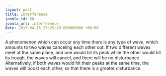 ```yaml
---
layout: post
title: Interference
joomla_id: 68
joomla_url: interference
date: 2013-04-15 23:25:20.000000000 +00:00
---
```

<p>A phenomenon which can occur any time there is any type of wave, which amounts to two waves canceling each other out. If two different waves meet at the same place, and one would hit its peak while the other would hit its trough, the waves will cancel, and there will be no disturbance. Alternatively, if both waves would hit their peaks at the same time, the waves will boost each other, so that there is a greater disturbance.</p>
